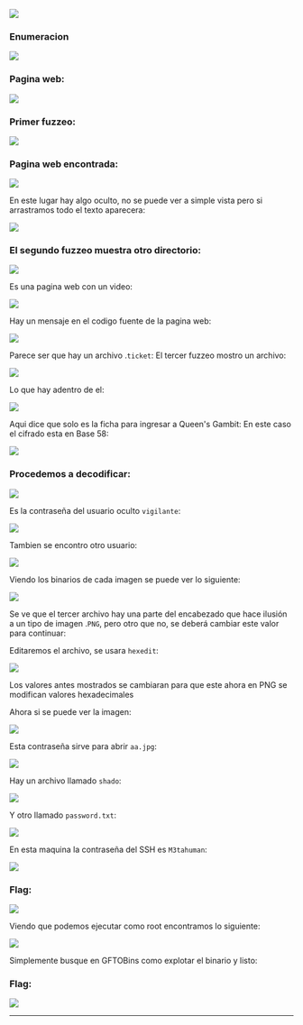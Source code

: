 ![](./Pasted%20image%2020250709140547.png)

### Enumeracion

![](./Pasted%20image%2020250709141829.png)

### Pagina web:

![](./Pasted%20image%2020250709141916.png)

### Primer fuzzeo:

![](./Pasted%20image%2020250709143132.png)

### Pagina web encontrada:

![](./Pasted%20image%2020250709143155.png)

En este lugar hay algo oculto, no se puede ver a simple vista pero si arrastramos todo el texto aparecera:

![](./Pasted%20image%2020250709143241.png)

### El segundo fuzzeo muestra otro directorio:

![](./Pasted%20image%2020250709143446.png)

Es una pagina web con un video:

![](./Pasted%20image%2020250709143507.png)

Hay un mensaje en el codigo fuente de la pagina web:

![](./Pasted%20image%2020250709143531.png)

Parece ser que hay un archivo .`ticket`:
El tercer fuzzeo mostro un archivo:

![](./Pasted%20image%2020250709143842.png)

Lo que hay adentro de el:

![](./Pasted%20image%2020250709143900.png)

Aqui dice que solo es la ficha para ingresar a Queen's Gambit:
En este caso el cifrado esta en Base 58:

![](./Pasted%20image%2020250709144102.png)

### Procedemos a decodificar:

![](./Pasted%20image%2020250709144152.png)

Es la contraseña del usuario oculto `vigilante`:

![](./Pasted%20image%2020250709144243.png)

Tambien se encontro otro usuario:

![](./Pasted%20image%2020250709151754.png)

Viendo los binarios de cada imagen se puede ver lo siguiente:

![](./Pasted%20image%2020250709144813.png)

Se ve que el tercer archivo hay una parte del encabezado que hace ilusión a un tipo de imagen .`PNG`, pero otro que no, se deberá cambiar este valor para continuar:

Editaremos el archivo, se usara `hexedit`:

![](./Pasted%20image%2020250709151620.png)

Los valores antes mostrados se cambiaran para que este ahora en PNG se modifican valores hexadecimales

Ahora si se puede ver la imagen:

![](./Pasted%20image%2020250709151638.png)

Esta contraseña sirve para abrir `aa.jpg`:

![](./Pasted%20image%2020250709152054.png)

Hay un archivo llamado `shado`:

![](./Pasted%20image%2020250709152120.png)

Y otro llamado `password.txt`:

![](./Pasted%20image%2020250709152158.png)

En esta maquina la contraseña del SSH es `M3tahuman`:

![](./Pasted%20image%2020250709152444.png)

### Flag:

![](./Pasted%20image%2020250709152508.png)

Viendo que podemos ejecutar como root encontramos lo siguiente:

![](./Pasted%20image%2020250709152558.png)

Simplemente busque en GFTOBins como explotar el binario y listo:

### Flag:

![](./Pasted%20image%2020250709152639.png)

---















